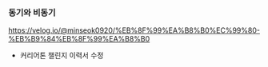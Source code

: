 ### 동기와 비동기

https://velog.io/@minseok0920/%EB%8F%99%EA%B8%B0%EC%99%80-%EB%B9%84%EB%8F%99%EA%B8%B0

- 커리어톤 챌린지 이력서 수정
